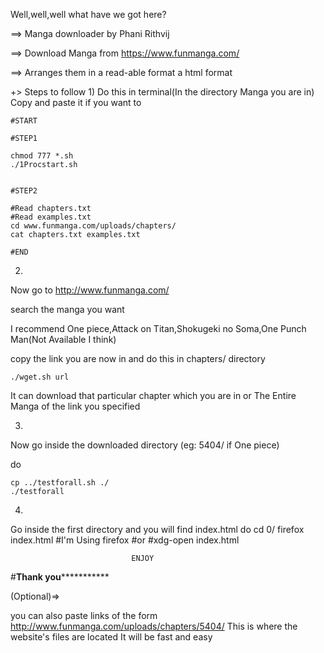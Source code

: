 Well,well,well what have we got here?

==> Manga downloader by Phani Rithvij

==> Download Manga from https://www.funmanga.com/

==> Arranges them in a read-able format a html format

+> Steps to follow
1)
Do this in terminal(In the directory Manga you are in)
Copy and paste it if you want to

	#START

	#STEP1

	chmod 777 *.sh
	./1Procstart.sh


	#STEP2

	#Read chapters.txt
	#Read examples.txt
	cd www.funmanga.com/uploads/chapters/
	cat chapters.txt examples.txt

	#END

2)
Now go to http://www.funmanga.com/

search the manga you want

I recommend One piece,Attack on Titan,Shokugeki no Soma,One Punch Man(Not Available I think)

copy the link you are now in and do this in chapters/ directory

	./wget.sh url 

It can download that particular chapter which you are in 
or The Entire Manga of the link you specified

3)
Now go inside the downloaded directory (eg: 5404/ if One piece)

do 

	cp ../testforall.sh ./
	./testforall

4)
Go inside the first directory and you will find index.html
do
	cd 0/
	firefox index.html #I'm Using firefox
	#or
	#xdg-open index.html 

       					       ENJOY

#********************************************Thank you*******************************************************

(Optional)=>

you can also paste links of the form 
	http://www.funmanga.com/uploads/chapters/5404/
	This is where the website's files are located
It will be fast and easy
